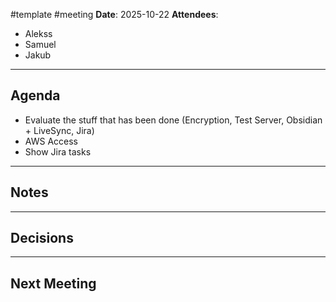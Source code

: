 #template #meeting
**Date**: 2025-10-22
**Attendees**:
- Alekss
- Samuel
- Jakub
--- 
## Agenda
- Evaluate the stuff that has been done (Encryption, Test Server, Obsidian + LiveSync, Jira)
- AWS Access
- Show Jira tasks

--- 
## Notes

---
## Decisions

---
## Next Meeting
